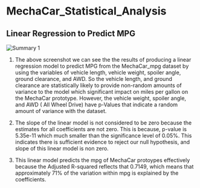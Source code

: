 # MechaCar_Statistical_Analysis

## Linear Regression to Predict MPG 

![Summary 1](https://user-images.githubusercontent.com/96403349/163402180-632abcf5-40bb-4b55-8421-409f4042edbd.png)

1) The above screenshot we can see the the results of producing a linear regression model to predict MPG from the MechaCar_mpg dataset by using the variables of vehicle length, vehicle weight, spoiler angle, ground clearance, and AWD. So the vehicle length, and ground clearance are statistically likely to provide non-random amounts of variance to the model which significant impact on miles per gallon on the MechaCar prototype. However, the vehicle weight, spoiler angle, and AWD ( All Wheel Drive) have p-Values that indicate a random amount of variance with the dataset.

2)  The slope of the linear model is not considered to be zero because the estimates for all coefficients are not zero. This is because, p-value is 5.35e-11 which much smaller than the significance level of 0.05%. This indicates there is sufficient evidence to reject our null hypothesis, and slope of this linear model is non zero. 

3) This linear model predicts the mpg of MechaCar protoypes effectively because the Adjusted R-squared reflects that 0.7149, which means that approximately 71% of the variation within mpg is explained by the coefficients.

